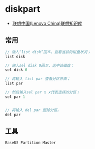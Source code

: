# diskpart

- [联想中国(Lenovo China)联想知识库](http://iknow.lenovo.com/detail/dc_148698.html)

## 常用

```c#
// 输入“list disk”回车，查看当前的磁盘状况；
list disk

// 输入sel disk 0回车，选中该磁盘；
sel disk 0

// 再输入 list par 查看分区界面；
list par

// 然后输入sel par x x代表选择的分区；
sel par 1


// 再输入 del par 删除分区。
del par

```

## 工具

```c#
EaseUS Partition Master
```
